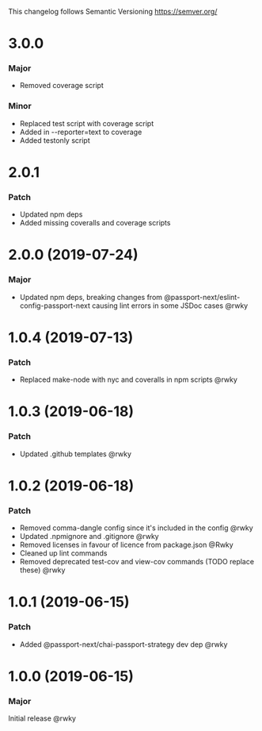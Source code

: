 This changelog follows Semantic Versioning https://semver.org/

# 3.0.0

### Major

* Removed coverage script

### Minor

* Replaced test script with coverage script
* Added in --reporter=text to coverage
* Added testonly script

# 2.0.1

### Patch

* Updated npm deps
* Added missing coveralls and coverage scripts

# 2.0.0 (2019-07-24)

### Major

* Updated npm deps, breaking changes from @passport-next/eslint-config-passport-next causing
lint errors in some JSDoc cases @rwky

# 1.0.4 (2019-07-13)

### Patch

* Replaced make-node with nyc and coveralls in npm scripts @rwky

# 1.0.3 (2019-06-18)

### Patch

* Updated .github templates @rwky

# 1.0.2 (2019-06-18)

### Patch

* Removed comma-dangle config since it's included in the config @rwky
* Updated .npmignore and .gitignore @rwky
* Removed licenses in favour of licence from package.json @Rwky
* Cleaned up lint commands
* Removed deprecated test-cov and view-cov commands (TODO replace these) @rwky

# 1.0.1 (2019-06-15)

### Patch

* Added @passport-next/chai-passport-strategy dev dep @rwky

# 1.0.0 (2019-06-15)

### Major

Initial release @rwky
